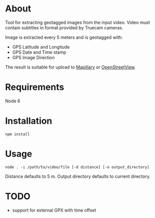 # About

Tool for extracting geotagged images from the input video. Video must contain subtitles in format provided by Truecam cameras.

Image is extracted every 5 meters and is geotagged with:

* GPS Latitude and Longitude
* GPS Date and Time stamp
* GPS Image Direction

The result is suitable for upload to [Mapillary](https://www.mapillary.com/) or [OpenStreetView](http://openstreetview.org/).

# Requirements

Node 6

# Installation

```
npm install
```

# Usage

```
node . -i /path/to/video/file [-d distance] [-o output_directory]
```

Distance defaults to 5 m. Output directory defaults to current directory.

# TODO

* support for external GPX with time offset
